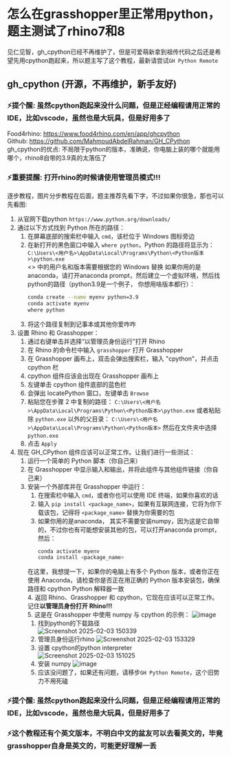 # 怎么在grasshopper里正常用python，题主测试了rhino7和8
见仁见智，gh_cpython已经不再维护了，但是可爱萌新拿到祖传代码之后还是希望先用cpython跑起来，所以题主写了这个教程，最新请尝试`GH Python Remote`  
## gh_cpython (开源，不再维护，新手友好)
### ⚡提个醒: 虽然cpython跑起来没什么问题，但是正经编程请用正常的IDE，比如vscode，虽然也是大玩具，但是好用多了
Food4rhino: https://www.food4rhino.com/en/app/ghcpython  
Github: https://github.com/MahmoudAbdelRahman/GH_CPython  
gh_cpython的优点: 不局限于python的版本，准确说，你电脑上装的哪个就能用哪个，rhino8自带的3.9真的太落伍了 
### ⚡重要提醒: **打开rhino的时候请使用管理员模式!!!**  
逐步教程，图片分步教程在后面，题主推荐先看下字，不过如果你很急，那也可以先看图:
1. 从官网下载python `https://www.python.org/downloads/`
2. 通过以下方式找到 Python 所在的路径：
   1. 在屏幕底部的搜索栏中输入 `cmd`，该栏位于 Windows 图标旁边
   2. 在新打开的黑色窗口中输入 `where python`，Python 的路径将显示为：  
      `C:\Users\<用户名>\AppData\Local\Programs\Python\<Python版本>\python.exe`  
      <> 中的用户名和版本需要根据您的 Windows 替换
      如果你用的是anaconda，请打开anaconda prompt，然后建立一个虚拟环境，然后找python的路径（python3.9是一个例子， 你想用啥版本都行）：
      ```bash
      conda create --name myenv python=3.9 
      conda activate myenv
      where python    
   3. 将这个路径复制到记事本或其他你爱咋咋
3. 设置 Rhino 和 Grasshopper：
   1. 通过右键单击并选择“以管理员身份运行”打开 Rhino
   2. 在 Rhino 的命令栏中输入 `grasshopper` 打开 Grasshopper
   3. 在 Grasshopper 画布上，双击会弹出搜索栏，输入 "cpython"，并点击 cpython 栏
   4. cpython 组件应该会出现在 Grasshopper 画布上
   5. 左键单击 cpython 组件底部的蓝色栏
   6. 会弹出 locatePython 窗口，左键单击 `Browse`
   7. 粘贴您在步骤 2 中复制的路径：
       `C:\Users\<用户名>\AppData\Local\Programs\Python\<Python版本>\python.exe`
       或者粘贴除 `python.exe` 以外的父目录：
       `C:\Users\<用户名>\AppData\Local\Programs\Python\<Python版本>` 然后在文件夹中选择 `python.exe`
   8. 点击 `Apply`
4. 现在 GH_CPython 组件应该可以正常工作。让我们进行一些测试：
   1. 运行一个简单的 Python 脚本（你自己来）
   2. 在 Grasshopper 中显示输入和输出，并将此组件与其他组件链接（你自己来）
   3. 安装一个外部库并在 Grasshopper 中运行：
      1. 在搜索栏中输入 `cmd`，或者你也可以使用 IDE 终端，如果你喜欢的话
      2. 输入 `pip install <package_name>`，如果有互联网连接，它将为你下载该包，记得将 `<package_name>` 替换为你需要的包
      3. 如果你用的是anaconda， 其实不需要安装numpy，因为这是它自带的，不过你也有可能想安装其他的包，可以打开anaconda prompt，然后：
         ```bash
         conda activate myenv
         conda install <package_name>  
      在这里，我想提一下，如果你的电脑上有多个 Python 版本，或者你正在使用 Anaconda，请检查你是否正在用正确的 Python 版本安装包，确保路径和 cpython Python 解释器一致  
      4. 返回 Rhino、Grasshopper 和 cpython，它现在应该可以正常工作。记住**以管理员身份打开 Rhino!!!**  
      5. 这是在 Grasshopper 中使用 numpy 与 cpython 的示例：
      ![image](https://github.com/user-attachments/assets/f41026f6-d778-4f89-9e93-5267686d6612)  
      1. 找到python的下载路径  
      ![Screenshot 2025-02-03 150339](https://github.com/user-attachments/assets/d259c688-88cd-41e1-b490-139d650b2b61)  
      2. 管理员身份运行rhino
      ![Screenshot 2025-02-03 153329](https://github.com/user-attachments/assets/f62f371f-823b-4409-af91-86e3fe27d324)  
      3. 设置 cpython的python interpreter
      ![Screenshot 2025-02-03 151025](https://github.com/user-attachments/assets/6871cdf3-850f-476d-82d2-09cb27379547)
      4. 安装 numpy
      ![image](https://github.com/user-attachments/assets/135b29e2-84e2-498f-9e85-9a59a59c3dd6)
      5. 应该没问题了，如果还有问题，请移步`GH Python Remote`，这个旧势力不用死磕
### ⚡提个醒: 虽然cpython跑起来没什么问题，但是正经编程请用正常的IDE，比如vscode，虽然也是大玩具，但是好用多了
### ⚡这个教程还有个英文版本，不明白中文的盆友可以去看英文的，毕竟grasshopper自身是英文的，可能更好理解一丢





      
